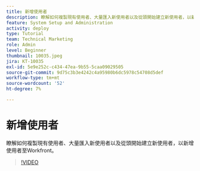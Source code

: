 ```yaml
---
title: 新增使用者
description: 瞭解如何複製現有使用者、大量匯入新使用者以及從頭開始建立新使用者，以新增使用者至Workfront。
feature: System Setup and Administration
activity: deploy
type: Tutorial
team: Technical Marketing
role: Admin
level: Beginner
thumbnail: 10035.jpeg
jira: KT-10035
exl-id: 5e9e252c-c434-47ea-9b55-5caa09029505
source-git-commit: 9d75c3b3e4242c4a95980b6dc5978c54708d5def
workflow-type: tm+mt
source-wordcount: '52'
ht-degree: 7%

---
```


# 新增使用者

瞭解如何複製現有使用者、大量匯入新使用者以及從頭開始建立新使用者，以新增使用者至Workfront。

>[!VIDEO](https://video.tv.adobe.com/v/3427085/?quality=12&learn=on)


